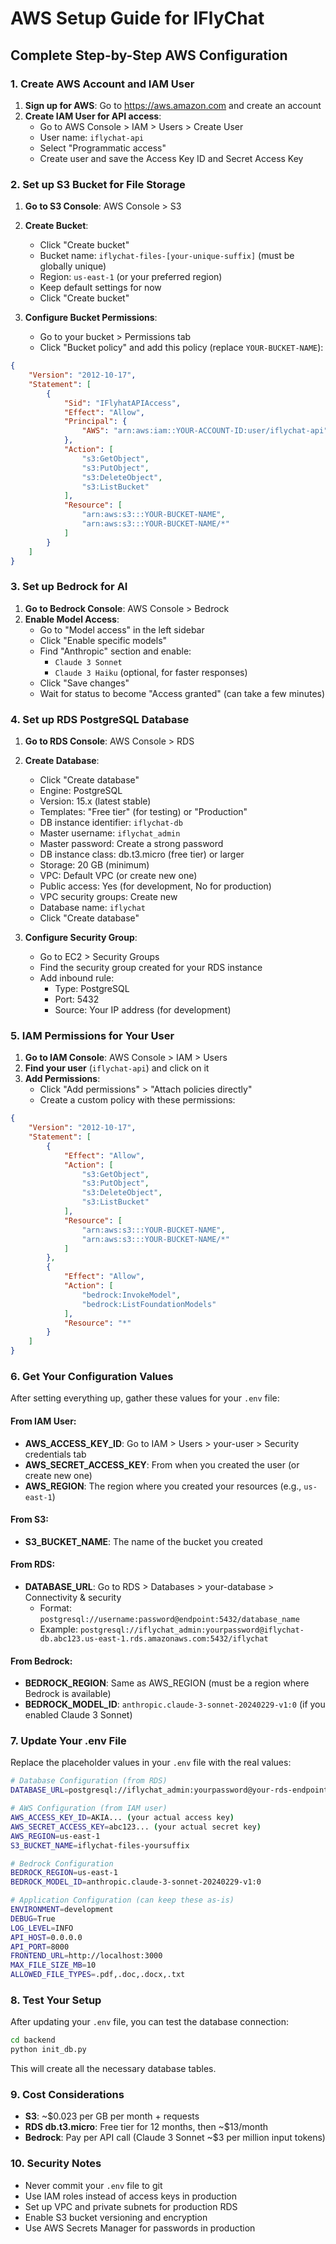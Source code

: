 # AWS Setup Guide for IFlyChat

## Complete Step-by-Step AWS Configuration

### 1. Create AWS Account and IAM User

1. **Sign up for AWS**: Go to https://aws.amazon.com and create an account
2. **Create IAM User for API access**:
   - Go to AWS Console > IAM > Users > Create User
   - User name: `iflychat-api`
   - Select "Programmatic access"
   - Create user and save the Access Key ID and Secret Access Key

### 2. Set up S3 Bucket for File Storage

1. **Go to S3 Console**: AWS Console > S3
2. **Create Bucket**:
   - Click "Create bucket"
   - Bucket name: `iflychat-files-[your-unique-suffix]` (must be globally unique)
   - Region: `us-east-1` (or your preferred region)
   - Keep default settings for now
   - Click "Create bucket"

3. **Configure Bucket Permissions**:
   - Go to your bucket > Permissions tab
   - Click "Bucket policy" and add this policy (replace `YOUR-BUCKET-NAME`):

```json
{
    "Version": "2012-10-17",
    "Statement": [
        {
            "Sid": "IFlyhatAPIAccess",
            "Effect": "Allow",
            "Principal": {
                "AWS": "arn:aws:iam::YOUR-ACCOUNT-ID:user/iflychat-api"
            },
            "Action": [
                "s3:GetObject",
                "s3:PutObject",
                "s3:DeleteObject",
                "s3:ListBucket"
            ],
            "Resource": [
                "arn:aws:s3:::YOUR-BUCKET-NAME",
                "arn:aws:s3:::YOUR-BUCKET-NAME/*"
            ]
        }
    ]
}
```

### 3. Set up Bedrock for AI

1. **Go to Bedrock Console**: AWS Console > Bedrock
2. **Enable Model Access**:
   - Go to "Model access" in the left sidebar
   - Click "Enable specific models"
   - Find "Anthropic" section and enable:
     - `Claude 3 Sonnet`
     - `Claude 3 Haiku` (optional, for faster responses)
   - Click "Save changes"
   - Wait for status to become "Access granted" (can take a few minutes)

### 4. Set up RDS PostgreSQL Database

1. **Go to RDS Console**: AWS Console > RDS
2. **Create Database**:
   - Click "Create database"
   - Engine: PostgreSQL
   - Version: 15.x (latest stable)
   - Templates: "Free tier" (for testing) or "Production" 
   - DB instance identifier: `iflychat-db`
   - Master username: `iflychat_admin`
   - Master password: Create a strong password
   - DB instance class: db.t3.micro (free tier) or larger
   - Storage: 20 GB (minimum)
   - VPC: Default VPC (or create new one)
   - Public access: Yes (for development, No for production)
   - VPC security groups: Create new
   - Database name: `iflychat`
   - Click "Create database"

3. **Configure Security Group**:
   - Go to EC2 > Security Groups
   - Find the security group created for your RDS instance
   - Add inbound rule:
     - Type: PostgreSQL
     - Port: 5432
     - Source: Your IP address (for development)

### 5. IAM Permissions for Your User

1. **Go to IAM Console**: AWS Console > IAM > Users
2. **Find your user** (`iflychat-api`) and click on it
3. **Add Permissions**:
   - Click "Add permissions" > "Attach policies directly"
   - Create a custom policy with these permissions:

```json
{
    "Version": "2012-10-17",
    "Statement": [
        {
            "Effect": "Allow",
            "Action": [
                "s3:GetObject",
                "s3:PutObject", 
                "s3:DeleteObject",
                "s3:ListBucket"
            ],
            "Resource": [
                "arn:aws:s3:::YOUR-BUCKET-NAME",
                "arn:aws:s3:::YOUR-BUCKET-NAME/*"
            ]
        },
        {
            "Effect": "Allow",
            "Action": [
                "bedrock:InvokeModel",
                "bedrock:ListFoundationModels"
            ],
            "Resource": "*"
        }
    ]
}
```

### 6. Get Your Configuration Values

After setting everything up, gather these values for your `.env` file:

#### From IAM User:
- **AWS_ACCESS_KEY_ID**: Go to IAM > Users > your-user > Security credentials tab
- **AWS_SECRET_ACCESS_KEY**: From when you created the user (or create new one)
- **AWS_REGION**: The region where you created your resources (e.g., `us-east-1`)

#### From S3:
- **S3_BUCKET_NAME**: The name of the bucket you created

#### From RDS:
- **DATABASE_URL**: Go to RDS > Databases > your-database > Connectivity & security
  - Format: `postgresql://username:password@endpoint:5432/database_name`
  - Example: `postgresql://iflychat_admin:yourpassword@iflychat-db.abc123.us-east-1.rds.amazonaws.com:5432/iflychat`

#### From Bedrock:
- **BEDROCK_REGION**: Same as AWS_REGION (must be a region where Bedrock is available)
- **BEDROCK_MODEL_ID**: `anthropic.claude-3-sonnet-20240229-v1:0` (if you enabled Claude 3 Sonnet)

### 7. Update Your .env File

Replace the placeholder values in your `.env` file with the real values:

```bash
# Database Configuration (from RDS)
DATABASE_URL=postgresql://iflychat_admin:yourpassword@your-rds-endpoint:5432/iflychat

# AWS Configuration (from IAM user)
AWS_ACCESS_KEY_ID=AKIA... (your actual access key)
AWS_SECRET_ACCESS_KEY=abc123... (your actual secret key)
AWS_REGION=us-east-1
S3_BUCKET_NAME=iflychat-files-yoursuffix

# Bedrock Configuration
BEDROCK_REGION=us-east-1
BEDROCK_MODEL_ID=anthropic.claude-3-sonnet-20240229-v1:0

# Application Configuration (can keep these as-is)
ENVIRONMENT=development
DEBUG=True
LOG_LEVEL=INFO
API_HOST=0.0.0.0
API_PORT=8000
FRONTEND_URL=http://localhost:3000
MAX_FILE_SIZE_MB=10
ALLOWED_FILE_TYPES=.pdf,.doc,.docx,.txt
```

### 8. Test Your Setup

After updating your `.env` file, you can test the database connection:

```bash
cd backend
python init_db.py
```

This will create all the necessary database tables.

### 9. Cost Considerations

- **S3**: ~$0.023 per GB per month + requests
- **RDS db.t3.micro**: Free tier for 12 months, then ~$13/month
- **Bedrock**: Pay per API call (Claude 3 Sonnet ~$3 per million input tokens)

### 10. Security Notes

- Never commit your `.env` file to git
- Use IAM roles instead of access keys in production
- Set up VPC and private subnets for production RDS
- Enable S3 bucket versioning and encryption
- Use AWS Secrets Manager for passwords in production
